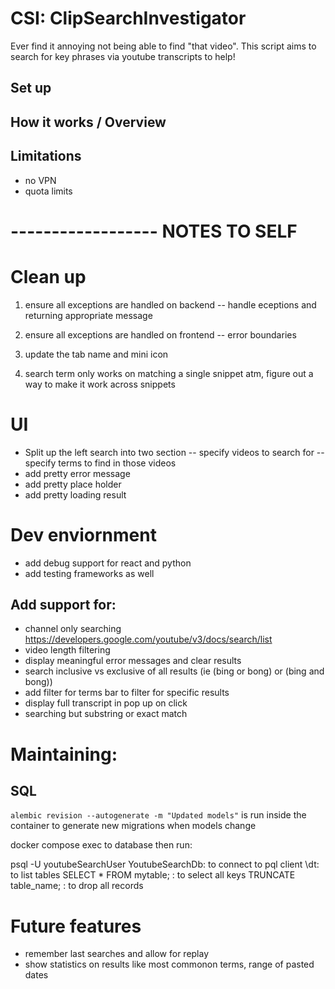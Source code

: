 # CSI: ClipSearchInvestigator
Ever find it annoying not being able to find "that video". This script aims to search for key phrases via youtube transcripts to help!

## Set up


## How it works / Overview


## Limitations
- no VPN
- quota limits




# ------------------ NOTES TO SELF

# Clean up
1. ensure all exceptions are handled on backend
-- handle eceptions and returning appropriate message

2. ensure all exceptions are handled on frontend 
-- error boundaries

3. update the tab name and mini icon

4. search term only works on matching a single snippet atm, figure out a way to make it work across snippets

# UI
- Split up the left search into two section
-- specify videos to search for
-- specify terms to find in those videos
- add pretty error message
- add pretty place holder
- add pretty loading result

# Dev enviornment
- add debug support for react and python
- add testing frameworks as well

## Add support for:
- channel only searching https://developers.google.com/youtube/v3/docs/search/list
- video length filtering
- display meaningful error messages and clear results 
- search inclusive vs exclusive of all results (ie (bing or bong) or (bing and bong))
- add filter for terms bar to filter for specific results    
- display full transcript in pop up on click 
- searching but substring or exact match


# Maintaining:
## SQL
`alembic revision --autogenerate -m "Updated models"` is run inside the container to generate new migrations when models change

docker compose exec to database then run: 

psql -U youtubeSearchUser YoutubeSearchDb: to connect to pql client 
\dt: to list tables
SELECT * FROM mytable; : to select all keys
TRUNCATE table_name; : to drop all records



# Future features
- remember last searches and allow for replay
- show statistics on results like most commonon terms, range of pasted dates